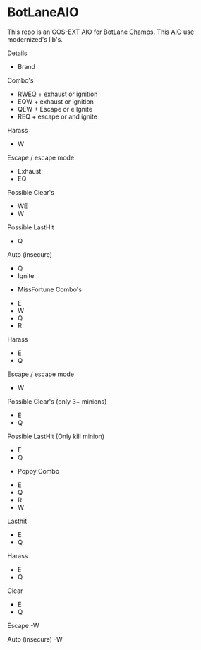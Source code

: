 # BotLaneAIO
This repo is an GOS-EXT AIO for BotLane Champs. This AIO use modernized's lib's.

Details
+ Brand

Combo's

- RWEQ + exhaust or ignition
- EQW + exhaust or ignition
- QEW + Escape or e Ignite
- REQ + escape or and ignite

Harass
- W

Escape / escape mode
- Exhaust
- EQ

Possible Clear's
- WE
- W

Possible LastHit
- Q

Auto (insecure)
- Q
- Ignite

+ MissFortune
Combo's
- E
- W
- Q
- R

Harass
- E
- Q

Escape / escape mode
- W

Possible Clear's (only 3+ minions)
- E
- Q

Possible LastHit (Only kill minion)
- E
- Q

+ Poppy
Combo
- E
- Q
- R
- W

Lasthit
- E
- Q

Harass
- E
- Q

Clear
- E
- Q

Escape
-W

Auto (insecure)
-W